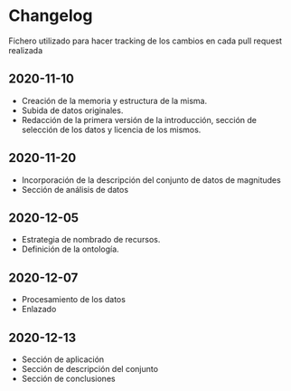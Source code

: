 # Changelog

Fichero utilizado para hacer tracking de los cambios en cada pull request realizada

## 2020-11-10

* Creación de la memoria y estructura de la misma.
* Subida de datos originales.
* Redacción de la primera versión de la introducción, sección de selección de los datos y licencia de los mismos.

## 2020-11-20

* Incorporación de la descripción del conjunto de datos de magnitudes
* Sección de análisis de datos

## 2020-12-05

* Estrategia de nombrado de recursos.
* Definición de la ontología.

## 2020-12-07

* Procesamiento de los datos
* Enlazado

## 2020-12-13

* Sección de aplicación
* Sección de descripción del conjunto
* Sección de conclusiones

